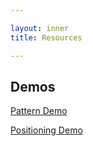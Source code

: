 ```yaml
---

layout: inner
title: Resources

---
```

## Demos

[Pattern Demo](/resources/demos/pattern)

[Positioning Demo](/resources/demos/positioning)